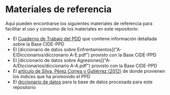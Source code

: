 # Materiales de referencia

Aqu&iacute; pueden encontrarse los siguientes materiales de referencia para facilitar el uso y consumo de los materiales en este repositorio:

* El [Cuaderno de Trabajo del PDD](20170202_095133_14._atuesta_siordia__madrazo__la_guerra_contra_las_drogas_en_mexico_registros_oficiales_de_eventos_durante_el_periodo_de_diciembre_de_2006_a_noviembre_de_2011.pdf) que contiene informaci&oacute;n detallada sobre la Base CIDE-PPD
* El [diccionario de datos sobre Enfrentamientos]("A-E/Diccionarios/diccionario A-E.pdf") provisto con la Base CIDE-PPD
* El [diccionario de datos sobre Agresiones]("A-A/Diccionarios/diccionario A-A.pdf") provisto con la Base CIDE-PPD
* El [art&iacute;culo de Silva, P&eacute;rez Correa y Guti&eacute;rrez (2012)](articles/Silva_etal2012.pdf) de donde provienen los &iacute;ndices que ha promovido el PPD
* El [diccionario de datos](DataDictionary.md) para la base de datos procesada para este repositorio



